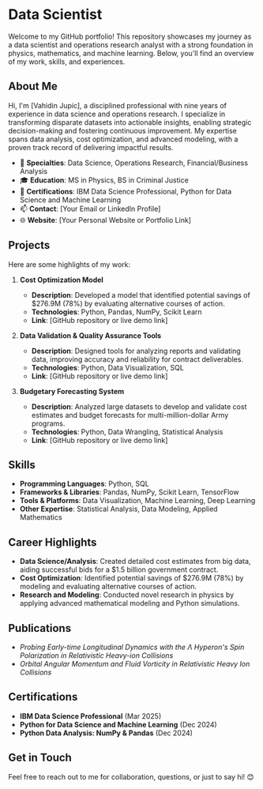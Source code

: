 
# Data Scientist

Welcome to my GitHub portfolio! This repository showcases my journey as a data scientist and operations research analyst with a strong foundation in physics, mathematics, and machine learning. Below, you'll find an overview of my work, skills, and experiences.

## About Me

Hi, I'm [Vahidin Jupic], a disciplined professional with nine years of experience in data science and operations research. I specialize in transforming disparate datasets into actionable insights, enabling strategic decision-making and fostering continuous improvement. My expertise spans data analysis, cost optimization, and advanced modeling, with a proven track record of delivering impactful results.

- 🌟 **Specialties**: Data Science, Operations Research, Financial/Business Analysis
- 🎓 **Education**: MS in Physics, BS in Criminal Justice
- 📜 **Certifications**: IBM Data Science Professional, Python for Data Science and Machine Learning
- 📫 **Contact**: [Your Email or LinkedIn Profile]
- 🌐 **Website**: [Your Personal Website or Portfolio Link]

## Projects

Here are some highlights of my work:

1. **Cost Optimization Model**  
   - **Description**: Developed a model that identified potential savings of $276.9M (78%) by evaluating alternative courses of action.  
   - **Technologies**: Python, Pandas, NumPy, Scikit Learn  
   - **Link**: [GitHub repository or live demo link]

2. **Data Validation & Quality Assurance Tools**  
   - **Description**: Designed tools for analyzing reports and validating data, improving accuracy and reliability for contract deliverables.  
   - **Technologies**: Python, Data Visualization, SQL  
   - **Link**: [GitHub repository or live demo link]

3. **Budgetary Forecasting System**  
   - **Description**: Analyzed large datasets to develop and validate cost estimates and budget forecasts for multi-million-dollar Army programs.  
   - **Technologies**: Python, Data Wrangling, Statistical Analysis  
   - **Link**: [GitHub repository or live demo link]

## Skills

- **Programming Languages**: Python, SQL  
- **Frameworks & Libraries**: Pandas, NumPy, Scikit Learn, TensorFlow  
- **Tools & Platforms**: Data Visualization, Machine Learning, Deep Learning  
- **Other Expertise**: Statistical Analysis, Data Modeling, Applied Mathematics  

## Career Highlights

- **Data Science/Analysis**: Created detailed cost estimates from big data, aiding successful bids for a $1.5 billion government contract.  
- **Cost Optimization**: Identified potential savings of $276.9M (78%) by modeling and evaluating alternative courses of action.  
- **Research and Modeling**: Conducted novel research in physics by applying advanced mathematical modeling and Python simulations.  

## Publications

- *Probing Early-time Longitudinal Dynamics with the Λ Hyperon's Spin Polarization in Relativistic Heavy-ion Collisions*  
- *Orbital Angular Momentum and Fluid Vorticity in Relativistic Heavy Ion Collisions*  

## Certifications

- **IBM Data Science Professional** (Mar 2025)  
- **Python for Data Science and Machine Learning** (Dec 2024)  
- **Python Data Analysis: NumPy & Pandas** (Dec 2024)  

## Get in Touch

Feel free to reach out to me for collaboration, questions, or just to say hi! 😊
